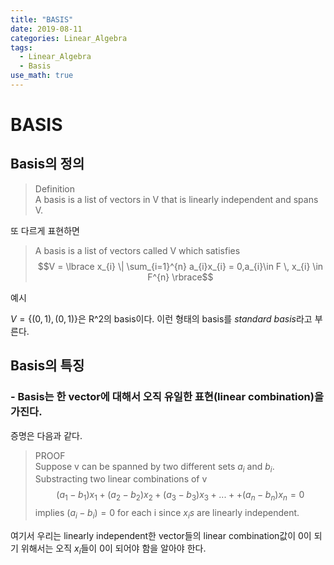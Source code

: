 ```yaml
---
title: "BASIS"
date: 2019-08-11
categories: Linear_Algebra
tags:
  - Linear_Algebra
  - Basis
use_math: true
---
```

# BASIS

## Basis의 정의<br>
>Definition<br>
>A basis is a list of vectors in V that is linearly independent and spans V.

또 다르게 표현하면<br>

>A basis is a list of vectors called V which satisfies
>$$V = \lbrace x_{i} \| \sum_{i=1}^{n} a_{i}x_{i} = 0,a_{i}\in F \, x_{i} \in F^{n} \rbrace$$


예시<br>

$V = \lbrace(0,1),(0,1)\rbrace$은 R^2의 basis이다. 이런 형태의 basis를  *standard basis*라고 부른다.

## Basis의 특징

### - Basis는 한 vector에 대해서 오직 유일한 표현(linear combination)을 가진다.

증명은 다음과 같다.<br>
>PROOF<br>
>Suppose v can be spanned by two different sets ${a_{i}}$ and ${b_{i}}$.<br>
>Substracting two linear combinations of v<br>
>$$(a_{1}-b_{1})x_{1}+(a_{2}-b_{2})x_{2}+(a_{3}-b_{3})x_{3}+...++(a_{n}-b_{n})x_{n} = 0$$
>implies $(a_{i}-b_{i}) = 0$ for each i since $x_{i}s$ are linearly independent.

여기서 우리는 linearly independent한 vector들의 linear combination값이 0이 되기 위해서는 오직 $x_{i}$들이 0이 되어야 함을 알아야 한다.

